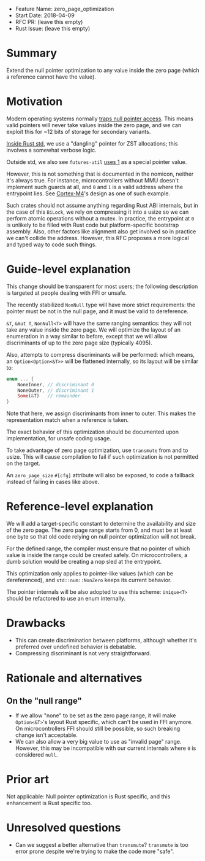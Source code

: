 - Feature Name: zero_page_optimization
- Start Date: 2018-04-09
- RFC PR: (leave this empty)
- Rust Issue: (leave this empty)

# Summary
[summary]: #summary

Extend the null pointer optimization to any value inside the zero page (which a
reference cannot have the value).

# Motivation
[motivation]: #motivation

Modern operating systems normally [traps null pointer access](https://en.wikipedia.org/wiki/Zero_page).
This means valid pointers will never take values inside the zero page, and we
can exploit this for ~12 bits of storage for secondary variants.

[Inside Rust std](https://github.com/rust-lang/rust/blob/ca26ef321c44358404ef788d315c4557eb015fb2/src/liballoc/heap.rs#L238),
we use a "dangling" pointer for ZST allocations; this involves a somewhat
verbose logic.

Outside std, we also see `futures-util`
[uses 1](https://github.com/rust-lang-nursery/futures-rs/blob/856fde847d4062f5d2af5d85d6640028297a10f1/futures-util/src/lock.rs#L157-L169)
as a special pointer value.

However, this is not something that is documented in the nomicon, neither it's
always true. For instance, microcontrollers without MMU doesn't implement such
guards at all, and `0` and `1` is a valid address where the entrypoint lies. See
[Cortex-M4](https://developer.arm.com/docs/ddi0439/latest/programmers-model/system-address-map)'s
design as one of such example.

Such crates should not assume anything regarding Rust ABI internals, but in the
case of this `BiLock`, we rely on compressing it into a usize so we can perform
atomic operations without a mutex. In practice, the entrypoint at `0` is
unlikely to be filled with Rust code but platform-specific bootstrap assembly.
Also, other factors like alignment also get involved so in practice we can't
collide the address. However, this RFC proposes a more logical and typed way
to code such things.

# Guide-level explanation
[guide-level-explanation]: #guide-level-explanation

This change should be transparent for most users; the following description is
targeted at people dealing with FFI or unsafe.

The recently stabilized `NonNull` type will have more strict requirements:
the pointer must be not in the null page, and it must be valid to dereference.

`&T`, `&mut T`, `NonNull<T>` will have the same ranging semantics:
they will not take any value inside the zero page. We will optimize the layout
of an enumeration in a way similar to before, except that we will allow
discriminants of up to the zero page size (typically 4095).

Also, attempts to compress discriminants will be performed: which means, an
`Option<Option<&T>>` will be flattened internally, so its layout will be similar
to:

```rust
enum ... {
    NoneInner, // discriminant 0
    NoneOuter, // discriminant 1
    Some(&T)   // remainder
}
```

Note that here, we assign discriminants from inner to outer. This makes the
representation match when a reference is taken.

The exact behavior of this optimization should be documented upon implementation,
for unsafe coding usage.

To take advantage of zero page optimization, use `transmute` from and to usize.
This will cause compilation to fail if such optimization is not permitted on
the target.

An `zero_page_size` `#[cfg]` attribute will also be exposed, to code a fallback
instead of failing in cases like above.

# Reference-level explanation
[reference-level-explanation]: #reference-level-explanation

We will add a target-specific constant to determine the availability and size
of the zero page. The zero page range starts from 0, and must be at least one
byte so that old code relying on null pointer optimization will not break.

For the defined range, the compiler must ensure that no pointer of which value
is inside the range could be created safely. On microcontrollers, a dumb solution
would be creating a nop sled at the entrypoint.

This optimization only applies to pointer-like values (which can be dereferenced),
and `std::num::NonZero` keeps its current behavior.

The pointer internals will be also adopted to use this scheme: `Unique<T>` should
be refactored to use an enum internally.

# Drawbacks
[drawbacks]: #drawbacks

- This can create discrimination between platforms, although whether it's preferred
over undefined behavior is debatable.
- Compressing discriminant is not very straightforward.

# Rationale and alternatives
[alternatives]: #alternatives

## On the "null range"

- If we allow "none" to be set as the zero page range, it will make `Option<&T>`'s
layout Rust specific, which can't be used in FFI anymore. On microcontrollers
FFI should still be possible, so such breaking change isn't acceptable.
- We can also allow a very big value to use as "invalid page" range. However, this
may be incompatible with our current internals where `0` is considered `null`.

# Prior art
[prior-art]: #prior-art

Not applicable: Null pointer optimization is Rust specific, and this enhancement
is Rust specific too.

# Unresolved questions
[unresolved]: #unresolved-questions

- Can we suggest a better alternative than `transmute`? `transmute` is too
error prone despite we're trying to make the code more "safe".
